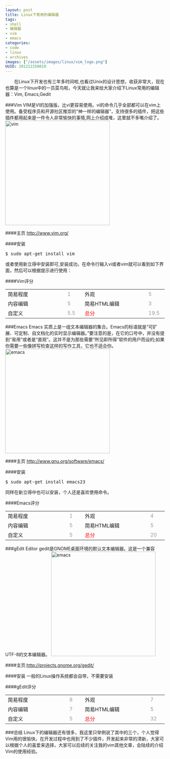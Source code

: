 ```yaml
--- 
layout: post
title: Linux下常用的编辑器
tags: 
- shell
- 编辑器
- vim
- emacs
categories:
- code
- linux
- archives
images: ["/assets/images/linux/vim_logo.png"]
UUID: 201212250010
---
```


 　　在Linux下开发也有三年多时间啦,也看过Unix的设计思想，收获非常大，现在也算是一个linux中的一员菜鸟啦，今天就让我来给大家介绍下Linux常用的编辑器：Vim, Emacs,Gedit

###Vim
VIM是VI的加强版，比vi更容易使用。vi的命令几乎全部都可以在vim上使用。备受程序员和开源社区推崇的“神一样的编辑器”，支持很多的插件，把这些插件都用起来是一件令人非常愉快的事情,网上介绍成堆，这里就不多嘴介绍了。
<img src="{{site.aliyun_oss}}/assets/images/linux/vim.jpg" width="330px" alt="vim" class="img-center"></img>

####主页
<a href="http://www.vim.org/">http://www.vim.org/ </a>

####安装
<pre id="bash">
$ sudo apt-get install vim
</pre>
或者使用新立得中安装即可,安装成功，在命令行输入vi或者vim就可以看到如下界面，然后可以根据提示进行使用：

####Vim评分
<table>
  <tbody>
  <tr>
    <td style="width:300px">简易程度</td>
    <td style="width:50px;margin-right: 0px;color:#999;">1</td>
    <td style="width:300px">外观</td>
    <td style="width:50px;margin-right: 0px;color:#999;">5</td>
  </tr>
  <tr>
    <td style="width:300px">内容编辑</td>
    <td style="width:50px;margin-right: 0px;color:#999;">5</td>
    <td style="width:300px">简易HTML编辑</td>
    <td style="width:50px;margin-right: 0px;color:#999;">3</tr>
  <tr>
    <td style="width:300px">自定义</td>
    <td style="width:50px;margin-right: 0px;color:#999;">5.5</td>
    <td style="width:300px;color:red;">总分</td>
    <td style="width:50px;margin-right: 0px;color:#999;">19.5</td>
  </tr>
</table>

###Emacs
Emacs 实质上是一组文本编辑器的集合。Emacs的标语就是“可扩展、可定制、自文档化的实时显示编辑器。”要注意的是，在它的口号中，并没有提到“易用”或者是“直观”。这并不是为那些需要“所见即所得”软件的用户而设的;如果你需要一些像拼写检查这样的写作工具，它也不适合你。
<img src="{{site.aliyun_oss}}/assets/images/linux/emacs.jpg" width="330px" alt="emacs" class="img-center"></img>

####主页
<a href="http://www.gnu.org/software/emacs/">http://www.gnu.org/software/emacs/</a>

####安装
<pre id="bash">
$ sudo apt-get install emacs23
</pre>
同样在新立得中也可以安装，个人还是喜欢使用命令。

####Emacs评分
<table>
  <tbody>
  <tr>
    <td style="width:300px">简易程度</td>
    <td style="width:50px;margin-right: 0px;color:#999;">1</td>
    <td style="width:300px">外观</td>
    <td style="width:50px;margin-right: 0px;color:#999;">4</td>
  </tr>
  <tr>
    <td style="width:300px">内容编辑</td>
    <td style="width:50px;margin-right: 0px;color:#999;">5</td>
    <td style="width:300px">简易HTML编辑</td>
    <td style="width:50px;margin-right: 0px;color:#999;">5</tr>
  <tr>
    <td style="width:300px">自定义</td>
    <td style="width:50px;margin-right: 0px;color:#999;">5</td>
    <td style="width:300px;color:red;">总分</td>
    <td style="width:50px;margin-right: 0px;color:#999;">20</td>
  </tr>
</table>

###gEdit Editor
gedit是GNOME桌面环境的默认文本编辑器。这是一个兼容UTF-8的文本编辑器。
<img src="{{site.aliyun_oss}}/assets/images/linux/0935035064-2.png" width="330px" alt="emacs" class="img-center"></img>

####主页:<a href="http://projects.gnome.org/gedit/">http://projects.gnome.org/gedit/</a>

####安装
一般的Linux操作系统都会自带，不需要安装

####gEdit评分
<table>
  <tbody>
  <tr>
    <td style="width:300px">简易程度</td>
    <td style="width:50px;margin-right: 0px;color:#999;">8</td>
    <td style="width:300px">外观</td>
    <td style="width:50px;margin-right: 0px;color:#999;">7</td>
  </tr>
  <tr>
    <td style="width:300px">内容编辑</td>
    <td style="width:50px;margin-right: 0px;color:#999;">7</td>
    <td style="width:300px">简易HTML编辑</td>
    <td style="width:50px;margin-right: 0px;color:#999;">5</tr>
  <tr>
    <td style="width:300px">自定义</td>
    <td style="width:50px;margin-right: 0px;color:#999;">5</td>
    <td style="width:300px;color:red;">总分</td>
    <td style="width:50px;margin-right: 0px;color:#999;">32</td>
  </tr>
</table>

###总结
Linux下的编辑器还有很多，我这里只举例说了其中的三个，个人觉得Vim用的很愉快，在开发过程中也用到了不少插件，开发起来非常的清新，大家可以根据个人的喜爱来选择，大家可以后续的关注我的vim其他文章，会陆续的介绍Vim的使用经验。
